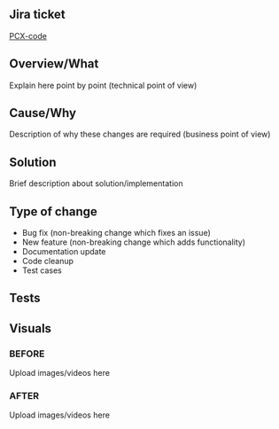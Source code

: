 ## Jira ticket
[PCX-code](https://optile.atlassian.net/browse/PCX-code)  

## Overview/What
Explain here point by point (technical point of view)  

## Cause/Why
Description of why these changes are required (business point of view)  

## Solution
Brief description about solution/implementation  

## Type of change
- Bug fix (non-breaking change which fixes an issue)
- New feature (non-breaking change which adds functionality)
- Documentation update
- Code cleanup
- Test cases

## Tests
<!--- Please describe in detail how you tested your changes. -->
<!--- Mention if you have written test cases, etc. -->
<!--- Include details of your testing environment (if needed), and the tests you ran -->

## Visuals
### BEFORE
Upload images/videos here

### AFTER
Upload images/videos here
